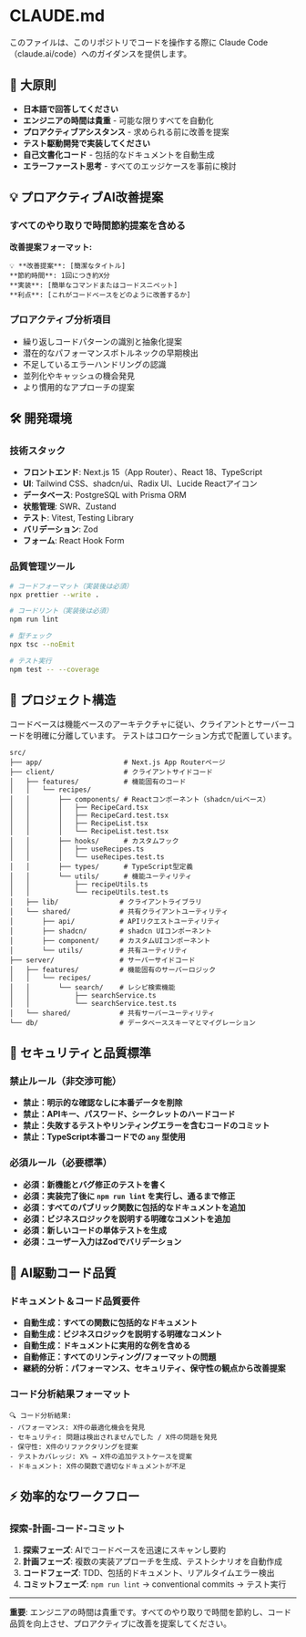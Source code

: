 # CLAUDE.md

このファイルは、このリポジトリでコードを操作する際に Claude Code（claude.ai/code）へのガイダンスを提供します。

## 🎯 大原則

- **日本語で回答してください**
- **エンジニアの時間は貴重** - 可能な限りすべてを自動化
- **プロアクティブアシスタンス** - 求められる前に改善を提案
- **テスト駆動開発で実装してください**
- **自己文書化コード** - 包括的なドキュメントを自動生成
- **エラーファースト思考** - すべてのエッジケースを事前に検討

## 💡 プロアクティブAI改善提案

### すべてのやり取りで時間節約提案を含める

**改善提案フォーマット:**

```
💡 **改善提案**: [簡潔なタイトル]
**節約時間**: 1回につき約X分
**実装**: [簡単なコマンドまたはコードスニペット]
**利点**: [これがコードベースをどのように改善するか]
```

### プロアクティブ分析項目

- 繰り返しコードパターンの識別と抽象化提案
- 潜在的なパフォーマンスボトルネックの早期検出
- 不足しているエラーハンドリングの認識
- 並列化やキャッシュの機会発見
- より慣用的なアプローチの提案

## 🛠️ 開発環境

### 技術スタック

- **フロントエンド**: Next.js 15（App Router）、React 18、TypeScript
- **UI**: Tailwind CSS、shadcn/ui、Radix UI、Lucide Reactアイコン
- **データベース**: PostgreSQL with Prisma ORM
- **状態管理**: SWR、Zustand
- **テスト**: Vitest, Testing Library
- **バリデーション**: Zod
- **フォーム**: React Hook Form

### 品質管理ツール

```bash
# コードフォーマット（実装後は必須）
npx prettier --write .

# コードリント（実装後は必須）
npm run lint

# 型チェック
npx tsc --noEmit

# テスト実行
npm test -- --coverage
```

## 📁 プロジェクト構造

コードベースは機能ベースのアーキテクチャに従い、クライアントとサーバーコードを明確に分離しています。
テストはコロケーション方式で配置しています。

```
src/
├── app/                    # Next.js App Routerページ
├── client/                 # クライアントサイドコード
│   ├── features/           # 機能固有のコード
│   │   └── recipes/
│   │       ├── components/ # Reactコンポーネント（shadcn/uiベース）
│   │       │   ├── RecipeCard.tsx
│   │       │   ├── RecipeCard.test.tsx
│   │       │   ├── RecipeList.tsx
│   │       │   └── RecipeList.test.tsx
│   │       ├── hooks/      # カスタムフック
│   │       │   ├── useRecipes.ts
│   │       │   └── useRecipes.test.ts
│   │       ├── types/      # TypeScript型定義
│   │       └── utils/      # 機能ユーティリティ
│   │           ├── recipeUtils.ts
│   │           └── recipeUtils.test.ts
│   ├── lib/               # クライアントライブラリ
│   └── shared/            # 共有クライアントユーティリティ
│       ├── api/           # APIリクエストユーティリティ
│       ├── shadcn/        # shadcn UIコンポーネント
│       ├── component/     # カスタムUIコンポーネント
│       └── utils/         # 共有ユーティリティ
├── server/                # サーバーサイドコード
│   ├── features/          # 機能固有のサーバーロジック
│   │   └── recipes/
│   │       └── search/    # レシピ検索機能
│   │           ├── searchService.ts
│   │           └── searchService.test.ts
│   └── shared/            # 共有サーバーユーティリティ
└── db/                    # データベーススキーマとマイグレーション
```

## 🚫 セキュリティと品質標準

### 禁止ルール（非交渉可能）

- **禁止：明示的な確認なしに本番データを削除**
- **禁止：APIキー、パスワード、シークレットのハードコード**
- **禁止：失敗するテストやリンティングエラーを含むコードのコミット**
- **禁止：TypeScript本番コードでの `any` 型使用**

### 必須ルール（必要標準）

- **必須：新機能とバグ修正のテストを書く**
- **必須：実装完了後に `npm run lint` を実行し、通るまで修正**
- **必須：すべてのパブリック関数に包括的なドキュメントを追加**
- **必須：ビジネスロジックを説明する明確なコメントを追加**
- **必須：新しいコードの単体テストを生成**
- **必須：ユーザー入力はZodでバリデーション**

## 🤖 AI駆動コード品質

### ドキュメント＆コード品質要件

- **自動生成：すべての関数に包括的なドキュメント**
- **自動生成：ビジネスロジックを説明する明確なコメント**
- **自動生成：ドキュメントに実用的な例を含める**
- **自動修正：すべてのリンティング/フォーマットの問題**
- **継続的分析：パフォーマンス、セキュリティ、保守性の観点から改善提案**

### コード分析結果フォーマット

```
🔍 コード分析結果:
- パフォーマンス: X件の最適化機会を発見
- セキュリティ: 問題は検出されませんでした / X件の問題を発見
- 保守性: X件のリファクタリングを提案
- テストカバレッジ: X% → X件の追加テストケースを提案
- ドキュメント: X件の関数で適切なドキュメントが不足
```

## ⚡ 効率的なワークフロー

### 探索-計画-コード-コミット

1. **探索フェーズ**: AIでコードベースを迅速にスキャンし要約
2. **計画フェーズ**: 複数の実装アプローチを生成、テストシナリオを自動作成
3. **コードフェーズ**: TDD、包括的ドキュメント、リアルタイムエラー検出
4. **コミットフェーズ**: `npm run lint` → conventional commits → テスト実行

---

**重要**: エンジニアの時間は貴重です。すべてのやり取りで時間を節約し、コード品質を向上させ、プロアクティブに改善を提案してください。
